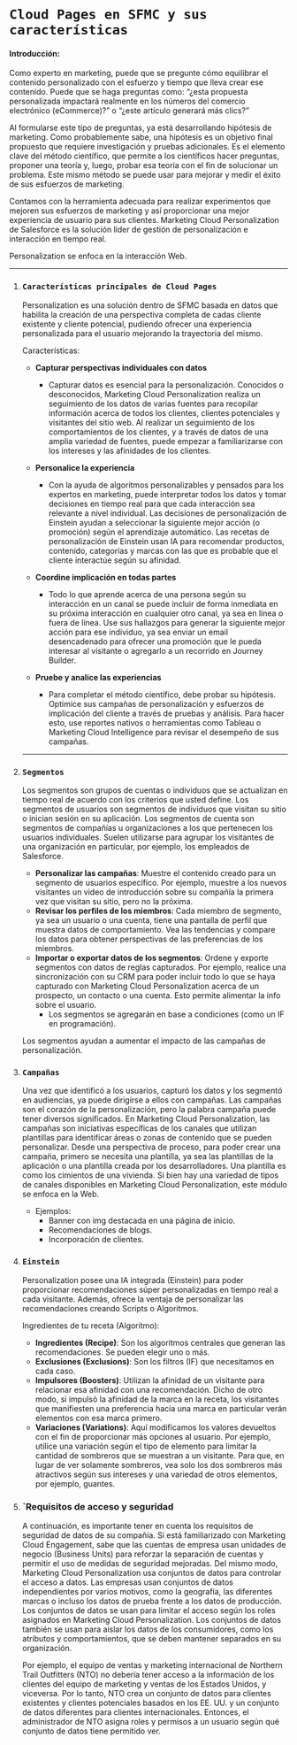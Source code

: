 # **`Cloud Pages en SFMC y sus características`**

#### Introducción:

Como experto en marketing, puede que se pregunte cómo equilibrar el contenido personalizado con el esfuerzo y tiempo que lleva crear ese contenido. Puede que se haga preguntas como: “¿esta propuesta personalizada impactará realmente en los números del comercio electrónico (eCommerce)?” o “¿este artículo generará más clics?”

Al formularse este tipo de preguntas, ya está desarrollando hipótesis de marketing. Como probablemente sabe, una hipótesis es un objetivo final propuesto que requiere investigación y pruebas adicionales. Es el elemento clave del método científico, que permite a los científicos hacer preguntas, proponer una teoría y, luego, probar esa teoría con el fin de solucionar un problema. Este mismo método se puede usar para mejorar y medir el éxito de sus esfuerzos de marketing.

Contamos con la herramienta adecuada para realizar experimentos que mejoren sus esfuerzos de marketing y así proporcionar una mejor experiencia de usuario para sus clientes. Marketing Cloud Personalization de Salesforce es la solución líder de gestión de personalización e interacción en tiempo real.

Personalization se enfoca en la interacción Web.

---

1. ### **`Características principales de Cloud Pages`**

   Personalization es una solución dentro de SFMC basada en datos que habilita la creación de una perspectiva completa de cadas cliente existente y cliente potencial, pudiendo ofrecer una experiencia personalizada para el usuario mejorando la trayectoria del mismo.
   
   Características:

   - **Capturar perspectivas individuales con datos**

     - Capturar datos es esencial para la personalización. Conocidos o desconocidos, Marketing Cloud Personalization realiza un seguimiento de los datos de varias fuentes para recopilar información acerca de todos los clientes, clientes potenciales y visitantes del sitio web. Al realizar un seguimiento de los comportamientos de los clientes, y a través de datos de una amplia variedad de fuentes, puede empezar a familiarizarse con los intereses y las afinidades de los clientes. 

   - **Personalice la experiencia**

     - Con la ayuda de algoritmos personalizables y pensados para los expertos en marketing, puede interpretar todos los datos y tomar decisiones en tiempo real para que cada interacción sea relevante a nivel individual. Las decisiones de personalización de Einstein ayudan a seleccionar la siguiente mejor acción (o promoción) según el aprendizaje automático. Las recetas de personalización de Einstein usan IA para recomendar productos, contenido, categorías y marcas con las que es probable que el cliente interactúe según su afinidad.

   - **Coordine implicación en todas partes**

     - Todo lo que aprende acerca de una persona según su interacción en un canal se puede incluir de forma inmediata en su próxima interacción en cualquier otro canal, ya sea en línea o fuera de línea. Use sus hallazgos para generar la siguiente mejor acción para ese individuo, ya sea enviar un email desencadenado para ofrecer una promoción que le pueda interesar al visitante o agregarlo a un recorrido en Journey Builder.

   - **Pruebe y analice las experiencias**

     - Para completar el método científico, debe probar su hipótesis. Optimice sus campañas de personalización y esfuerzos de implicación del cliente a través de pruebas y análisis. Para hacer esto, use reportes nativos o herramientas como Tableau o Marketing Cloud Intelligence para revisar el desempeño de sus campañas.

   ---

2. ### **`Segmentos`**

   Los segmentos son grupos de cuentas o individuos que se actualizan en tiempo real de acuerdo con los criterios que usted define. Los segmentos de usuarios son segmentos de individuos que visitan su sitio o inician sesión en su aplicación. Los segmentos de cuenta son segmentos de compañías u organizaciones a los que pertenecen los usuarios individuales. Suelen utilizarse para agrupar los visitantes de una organización en particular, por ejemplo, los empleados de Salesforce.

   - **Personalizar las campañas**: Muestre el contenido creado para un segmento de usuarios específico. Por ejemplo, muestre a los nuevos visitantes un video de introducción sobre su compañía la primera vez que visitan su sitio, pero no la próxima.
   - **Revisar los perfiles de los miembros**: Cada miembro de segmento, ya sea un usuario o una cuenta, tiene una pantalla de perfil que muestra datos de comportamiento. Vea las tendencias y compare los datos para obtener perspectivas de las preferencias de los miembros.
   - **Importar o exportar datos de los segmentos**: Ordene y exporte segmentos con datos de reglas capturados. Por ejemplo, realice una sincronización con su CRM para poder incluir todo lo que se haya capturado con Marketing Cloud Personalization acerca de un prospecto, un contacto o una cuenta. Esto permite alimentar la info sobre el usuario.
     - Los segmentos se agregarán en base a condiciones (como un IF en programación).

   Los segmentos ayudan a aumentar el impacto de las campañas de personalización.

3. ### **`Campañas`**

   Una vez que identificó a los usuarios, capturó los datos y los segmentó en audiencias, ya puede dirigirse a ellos con campañas. Las campañas son el corazón de la personalización, pero la palabra campaña puede tener diversos significados. En Marketing Cloud Personalization, las campañas son iniciativas específicas de los canales que utilizan plantillas para identificar áreas o zonas de contenido que se pueden personalizar. Desde una perspectiva de proceso, para poder crear una campaña, primero se necesita una plantilla, ya sea las plantillas de la aplicación o una plantilla creada por los desarrolladores. 
   Una plantilla es como los cimientos de una vivienda. Si bien hay una variedad de tipos de canales disponibles en Marketing Cloud Personalization, este módulo se enfoca en la Web. 

   - Ejemplos: 
     - Banner con img destacada en una página de inicio.
     - Recomendaciones de blogs.
     - Incorporación de clientes.

4. ### **`Einstein`**

   Personalization posee una IA integrada (Einstein) para poder proporcionar recomendaciones súper personalizadas en tiempo real a cada visitante. Además, ofrece la ventaja de personalizar las recomendaciones creando Scripts o Algoritmos.

   Ingredientes de tu receta (Algoritmo):
     - **Ingredientes (Recipe)**: Son los algoritmos centrales que generan las recomendaciones. Se pueden elegir uno o más.
     - **Exclusiones (Exclusions)**: Son los filtros (IF) que necesitamos en cada caso.
     - **Impulsores (Boosters)**: Utilizan la afinidad de un visitante para relacionar esa afinidad con una recomendación. Dicho de otro modo, si impulsó la afinidad de la marca en la receta, los visitantes que manifiesten una preferencia hacia una marca en particular verán elementos con esa marca primero.
     - **Variaciones (Variations)**: Aquí modificamos los valores devueltos con el fin de proporcionar más opciones al usuario. Por ejemplo, utilice una variación según el tipo de elemento para limitar la cantidad de sombreros que se muestran a un visitante. Para que, en lugar de ver solamente sombreros, vea solo los dos sombreros más atractivos según sus intereses y una variedad de otros elementos, por ejemplo, guantes.

5. ### **`Requisitos de acceso y seguridad**

   A continuación, es importante tener en cuenta los requisitos de seguridad de datos de su compañía. Si está familiarizado con Marketing Cloud Engagement, sabe que las cuentas de empresa usan unidades de negocio (Business Units) para reforzar la separación de cuentas y permitir el uso de medidas de seguridad mejoradas. Del mismo modo, Marketing Cloud Personalization usa conjuntos de datos para controlar el acceso a datos. Las empresas usan conjuntos de datos independientes por varios motivos, como la geografía, las diferentes marcas o incluso los datos de prueba frente a los datos de producción. Los conjuntos de datos se usan para limitar el acceso según los roles asignados en Marketing Cloud Personalization. Los conjuntos de datos también se usan para aislar los datos de los consumidores, como los atributos y comportamientos, que se deben mantener separados en su organización. 

   Por ejemplo, el equipo de ventas y marketing internacional de Northern Trail Outfitters (NTO) no debería tener acceso a la información de los clientes del equipo de marketing y ventas de los Estados Unidos, y viceversa. Por lo tanto, NTO crea un conjunto de datos para clientes existentes y clientes potenciales basados en los EE. UU. y un conjunto de datos diferentes para clientes internacionales. Entonces, el administrador de NTO asigna roles y permisos a un usuario según qué conjunto de datos tiene permitido ver. 
